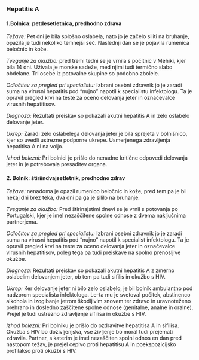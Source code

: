 ### Hepatitis A
#### 1.Bolnica: petdesetletnica, predhodno zdrava

*Težave:* Pet dni je bila splošno oslabela, nato jo je začelo siliti na bruhanje, opazila je tudi nekoliko temnejši seč. Naslednji dan se je pojavila rumenica beločnic in kože. 

*Tveganje za okužbo:* pred tremi tedni se je vrnila s počitnic v Mehiki, kjer bila 14 dni. Uživala je morske sadeže, med njimi tudi termično slabo obdelane. Tri osebe iz potovalne skupine so podobno zbolele.

*Odločitev za pregled pri specialistu:* Izbrani osebni zdravnik jo je zaradi suma na virusni hepatitis pod “nujno” napotil k specialistu infektologu. Ta je opravil pregled krvi na teste za oceno delovanja jeter in označevalce virusnih hepatitisov.

*Diagnoza:* Rezultati preiskav so pokazali akutni hepatitis A in zelo oslabelo delovanje jeter.

*Ukrep:* Zaradi zelo oslabelega delovanja jeter je bila sprejeta v bolnišnico, kjer so uvedli ustrezne podporne ukrepe. Usmerjenega zdravljenja hepatitisa A ni na voljo. 

*Izhod bolezni:* Pri bolnici je prišlo do nenadne kritične odpovedi delovanja jeter in je potrebovala presaditev organa.

#### 2. Bolnik: štiriindvajsetletnik, predhodno zdrav

*Težave:* nenadoma je opazil rumenico beločnic in kože, pred tem pa je bil nekaj dni brez teka, dva dni pa ga je sililo na bruhanje.

*Tveganje za okužbo:* Pred štirinajstimi dnevi se je vrnil s potovanja po Portugalski, kjer je imel nezaščitene spolne odnose z dvema naključnima partnerjema.

*Odločitev za pregled pri specialistu:* Izbrani osebni zdravnik jo je zaradi suma na virusni hepatitis pod “nujno” napotil k specialist infektologu. Ta je opravil pregled krvi na teste za oceno delovanja jeter in označevalce virusnih hepatitisov, poleg tega pa tudi preiskave na spolno prenosljive okužbe.

*Diagnoza:* Rezultati preiskav so pokazali akutni hepatitis A z zmerno oslabelim delovanjem jeter, ob tem pa tudi sifilis in okužbo s HIV.

*Ukrep:* Ker delovanje jeter ni bilo zelo oslabelo, je bil bolnik ambulantno pod nadzorom specialista infektologa. Le-ta mu je svetoval počitek, abstinenco alkohola in izogibanje jetrom škodljivim snovem ter zdravo in uravnoteženo prehrano in dosledno zaščitene spolne odnose (genitalne, analne in oralne). Prejel je tudi ustrezno zdravljenje sifilisa in okužbe s HIV.

*Izhod bolezni:* Pri bolniku je prišlo do ozdravitve hepatitisa A in sifilisa. Okužba s HIV bo doživljenjska, vse življenje bo moral tudi prejemati zdravila. Partner, s katerim je imel nezaščiten spolni odnos en dan pred nastopom težav, je prejel cepivo proti hepatitisu A in poekspozicijsko profilakso proti okužbi s HIV.
